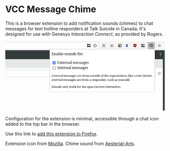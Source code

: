# VCC Message Chime

This is a browser extension to add notification sounds (chimes) to chat messages for text hotline responders at Talk Suicide in Canada. It's designed for use with Genesys *Interaction Connect*, as provided by Rogers.

![Screenshot showing notification options, for internal or external messages](screenshot.png)

Configuration for the extension is minimal, accessible through a chat icon added to the top bar in the browser.

Use this link to [add this extension to Firefox](https://github.com/obar/vcc-message-chime/releases/download/v0.1/vcc-message-chime-0-1.xpi).

Extension icon from [Mozilla](https://design.firefox.com/icons/viewer/#). Chime sound from [Aesterial-Arts](https://freesound.org/people/Aesterial-Arts/).
